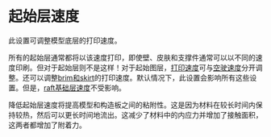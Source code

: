 起始层速度
====
此设置可调整模型底层的打印速度。

所有的起始层通常都将以该速度打印，即使壁、皮肤和支撑件通常可以以不同的速度印刷。但对于起始层则不是这样！对于起始图层，[打印速度](speed_print_layer_0.md)可与[空驶速度](speed_travel_layer_0.md)分开调整。还可以调整[brim和skirt](skirt_brim_speed.md)的打印速度。默认情况下，此设置会影响所有这些设置。但是，[raft基础层速度](../platform_adhesion/raft_base_speed.md)不受影响。

降低起始层速度将提高模型和构造板之间的粘附性。这是因为材料在较长时间内保持较热，然后可以更长时间地流出。这减少了材料中的内应力并增加了接触面积，这两者都增加了附着力。
